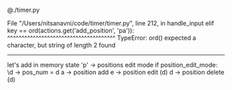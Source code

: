 @./timer.py

File "/Users/nitsanavni/code/timer/timer.py", line 212, in handle_input
    elif key == ord(actions.get('add_position', 'pa')):
                ^^^^^^^^^^^^^^^^^^^^^^^^^^^^^^^^^^^^^^
TypeError: ord() expected a character, but string of length 2 found


---

let's add in memory state
'p' -> positions edit mode
if position_edit_mode:
  \d -> pos_num = d
  a -> position add
  e -> position edit (d)
  d -> position delete (d)
